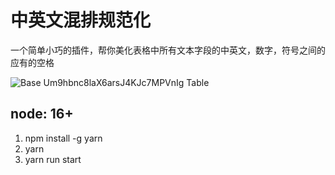 # 中英文混排规范化

一个简单小巧的插件，帮你美化表格中所有文本字段的中英文，数字，符号之间的应有的空格

![Base Um9hbnc8laX6arsJ4KJc7MPVnIg Table](https://github.com/Acring/chinese-english-space/assets/20961489/4162c86e-130f-4d68-a360-cbce88470743)

## node: 16+

1. npm install -g yarn
2. yarn
3. yarn run start
